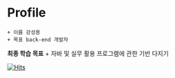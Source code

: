# Profile

    + 이름 강성용 
    + 목표 back-end 개발자

**최종 학습 목표**
    + 자바 및 실무 활용 프로그램에 관한 기반 다지기

 [![Hits](https://hits.seeyoufarm.com/api/count/incr/badge.svg?url=https%3A%2F%2Fgithub.com%2FLloyd82&count_bg=%23D31212&title_bg=%23330B3F&icon=&icon_color=%231B24D3&title=hits&edge_flat=true)](https://hits.seeyoufarm.com)

